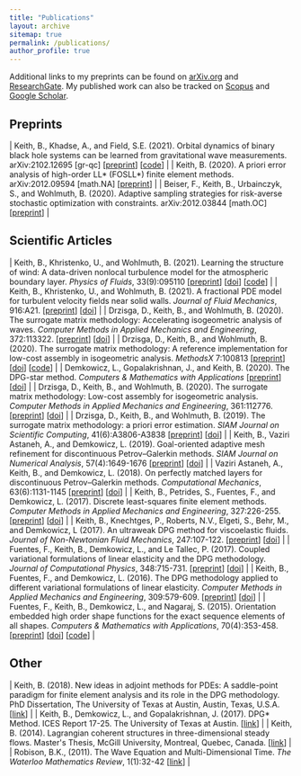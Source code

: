 ```yaml
---
title: "Publications"
layout: archive
sitemap: true
permalink: /publications/
author_profile: true
---
```


Additional links to my preprints can be found on [arXiv.org](https://arxiv.org/find/math/1/au:+Keith_B/0/1/0/all/0/1) and [ResearchGate](https://www.researchgate.net/profile/Brendan_Keith).
My published work can also be tracked on [Scopus](https://www.scopus.com/authid/detail.uri?authorId=56699706400) and [Google Scholar](https://scholar.google.com/citations?user=vcSEoi4AAAAJ&hl=en).


<!-- ### 2020

<article class="archive__item" itemscope="" itemtype="http://schema.org/CreativeWork">
    **A priori error analysis of high-order LL\* (FOSLL\*) finite element methods**  
    B. Keith
    arXiv:2012.09594 [math.NA]

    [preprint](https://arxiv.org/abs/2012.09594)
</article> -->



## Preprints

| Keith, B., Khadse, A., and Field, S.E. (2021). Orbital dynamics of binary black hole systems can be learned from gravitational wave measurements. arXiv:2102.12695 [gr-qc] [[preprint](https://arxiv.org/abs/2102.12695)] [[code](http://doi.org/10.5281/zenodo.4477649)] |
| Keith, B.  (2020). A priori error analysis of high-order LL\* (FOSLL\*) finite element methods. arXiv:2012.09594 [math.NA] [[preprint](https://arxiv.org/abs/2012.09594)] |
| Beiser, F., Keith, B., Urbainczyk, S., and Wohlmuth, B.  (2020). Adaptive sampling strategies for risk-averse stochastic optimization with constraints. arXiv:2012.03844 [math.OC] [[preprint](https://arxiv.org/abs/2012.03844)] |

## Scientific Articles

| Keith, B., Khristenko, U., and Wohlmuth, B. (2021). Learning the structure of wind: A data-driven nonlocal turbulence model for the atmospheric boundary layer. _Physics of Fluids_, 33(9):095110 [[preprint](https://arxiv.org/abs/2107.11046)] [[doi](https://doi.org/10.1063/5.0064394)] [[code](http://doi.org/10.5281/zenodo.5076306)] |
| Keith, B., Khristenko, U., and Wohlmuth, B. (2021). A fractional PDE model for turbulent velocity fields near solid walls. _Journal of Fluid Mechanics_, 916:A21. [[preprint](https://arxiv.org/abs/2008.03957)] [[doi](https://doi.org/10.1017/jfm.2021.182)] |
| Drzisga, D., Keith, B., and Wohlmuth, B. (2020). The surrogate matrix methodology: Accelerating isogeometric analysis of waves. _Computer Methods in Applied Mechanics and Engineering_, 372:113322. [[preprint](https://arxiv.org/abs/2004.05197)] [[doi](https://doi.org/10.1016/j.cma.2020.113322)] |
| Drzisga, D., Keith, B., and Wohlmuth, B. (2020). The surrogate matrix methodology: A reference implementation for low-cost assembly in isogeometric analysis. _MethodsX_ 7:100813 [[preprint](https://arxiv.org/abs/1909.04029)] [[doi](https://doi.org/10.1016/j.mex.2020.100813)] [[code](https://doi.org/10.5281/zenodo.3402341)] |
| Demkowicz, L., Gopalakrishnan, J., and Keith, B. (2020). The DPG-star method. _Computers & Mathematics with Applications_ [[preprint](https://arxiv.org/abs/1809.03153)] [[doi](https://doi.org/10.1016/j.camwa.2020.01.012)] |
| Drzisga, D., Keith, B., and Wohlmuth, B. (2020). The surrogate matrix methodology: Low-cost assembly for isogeometric analysis. _Computer Methods in Applied Mechanics and Engineering_, 361:112776. [[preprint](https://arxiv.org/abs/1904.06971)] [[doi](https://doi.org/10.1016/j.cma.2019.112776)] |
| Drzisga, D., Keith, B., and Wohlmuth, B. (2019). The surrogate matrix methodology: a priori error estimation. _SIAM Journal on Scientific Computing_, 41(6):A3806-A3838 [[preprint](https://arxiv.org/abs/1902.07333)] [[doi](https://doi.org/10.1137/18M1226580)] |
| Keith, B., Vaziri Astaneh, A., and Demkowicz, L. (2019). Goal-oriented adaptive mesh refinement for discontinuous Petrov–Galerkin methods. _SIAM Journal on Numerical Analysis_, 57(4):1649-1676 [[preprint](https://arxiv.org/abs/1711.01996)] [[doi](https://doi.org/10.1137/18M1181754)] |
| Vaziri Astaneh, A., Keith, B., and Demkowicz, L. (2018). On perfectly matched layers for discontinuous Petrov–Galerkin methods. _Computational Mechanics_, 63(6):1131-1145 [[preprint](https://arxiv.org/abs/1804.04496)] [[doi](https://doi.org/10.1007/s00466-018-1640-3)] |
| Keith, B., Petrides, S., Fuentes, F., and Demkowicz, L. (2017). Discrete least-squares finite element methods. _Computer Methods in Applied Mechanics and Engineering_, 327:226-255. [[preprint](https://arxiv.org/abs/1705.02078)] [[doi](https://doi.org/10.1016/j.cma.2017.08.043)] |
| Keith, B., Knechtges, P., Roberts, N.V., Elgeti, S., Behr, M., and Demkowicz, L (2017). An ultraweak DPG method for viscoelastic fluids. _Journal of Non-Newtonian Fluid Mechanics_, 247:107-122. [[preprint](https://arxiv.org/abs/1612.03124)] [[doi](https://doi.org/10.1016/j.jnnfm.2017.06.006)] |
| Fuentes, F., Keith, B., Demkowicz, L., and Le Tallec, P. (2017). Coupled variational formulations of linear elasticity and the DPG methodology. _Journal of Computational Physics_, 348:715-731. [[preprint](https://arxiv.org/abs/1609.08180)] [[doi](https://doi.org/10.1016/j.jcp.2017.07.051)] |
| Keith, B., Fuentes, F., and Demkowicz, L. (2016). The DPG methodology applied to different variational formulations of linear elasticity. _Computer Methods in Applied Mechanics and Engineering_, 309:579-609. [[preprint](https://arxiv.org/abs/1601.07937)] [[doi](https://doi.org/10.1016/j.cma.2016.05.034)] |
| Fuentes, F., Keith, B., Demkowicz, L., and Nagaraj, S. (2015). Orientation embedded high order shape functions for the exact sequence elements of all shapes. _Computers & Mathematics with Applications_, 70(4):353-458. [[preprint](https://arxiv.org/abs/1504.03025)] [[doi](https://doi.org/10.1016/j.camwa.2015.04.027)] [[code](https://github.com/libESEAS/ESEAS)] |


## Other

| Keith, B. (2018). New ideas in adjoint methods for PDEs: A saddle-point paradigm for finite element analysis and its role in the DPG methodology. PhD Dissertation, The University of Texas at Austin, Austin, Texas, U.S.A. [[link](http://hdl.handle.net/2152/68919)] |
| Keith, B., Demkowicz, L., and Gopalakrishnan, J. (2017). DPG* Method. ICES Report 17-25. The University of Texas at Austin. [[link](https://www.ices.utexas.edu/media/reports/2017/1725.pdf)] |
| Keith, B. (2014). Lagrangian coherent structures in three-dimensional steady flows. Master's Thesis, McGill University, Montreal, Quebec, Canada. [[link](http://digitool.Library.McGill.CA:80/R/-?func=dbin-jump-full&object_id=121521&silo_library=GEN01)] |
| Robison, B.K., (2011). The Wave Equation and Multi-Dimensional Time. _The Waterloo Mathematics Review_, 1(1):32-42 [[link](http://mathreview.uwaterloo.ca/archive/voli/1/robison.pdf)] |